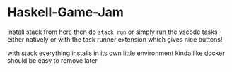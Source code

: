 # Haskell-Game-Jam
install stack from [here](https://docs.haskellstack.org/en/stable/install_and_upgrade/)
then do ```stack run``` or simply run the vscode tasks either natively or with the task runner extension which gives nice buttons!

with stack everything installs in its own little environment kinda like docker should be easy to remove later